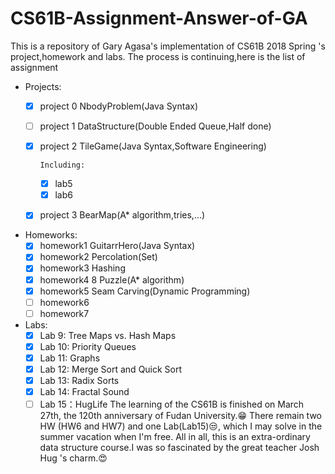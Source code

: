 # CS61B-Assignment-Answer-of-GA
This is a repository of Gary Agasa's implementation of CS61B 2018 Spring 's project,homework and labs.
The process is continuing,here is the list of assignment
+ Projects:
  +  [x] project 0 NbodyProblem(Java Syntax)
  +  [ ] project 1 DataStructure(Double Ended Queue,Half done)
  +  [x] project 2 TileGame(Java Syntax,Software Engineering)

        Including:
      + [x] lab5
      + [x] lab6     
  +  [x] project 3 BearMap(A* algorithm,tries,...)
+ Homeworks:
  + [x] homework1 GuitarrHero(Java Syntax)
  + [x] homework2 Percolation(Set)
  + [x] homework3 Hashing
  + [x] homework4 8 Puzzle(A* algorithm)
  + [x] homework5 Seam Carving(Dynamic Programming)
  + [ ] homework6
  + [ ] homework7
+ Labs:
  + [x] Lab 9: Tree Maps vs. Hash Maps
  + [x] Lab 10: Priority Queues
  + [x] Lab 11: Graphs
  + [x] Lab 12: Merge Sort and Quick Sort
  + [x] Lab 13: Radix Sorts
  + [x] Lab 14: Fractal Sound
  + [ ] Lab 15：HugLife
The learning of the CS61B is finished on March 27th, the 120th anniversary of Fudan University.😁
There remain two HW (HW6 and HW7) and one Lab(Lab15)😒, which I may solve in the summer vacation when I'm free.
All in all, this is an extra-ordinary data structure course.I was so fascinated by the great teacher Josh Hug 's charm.😍
